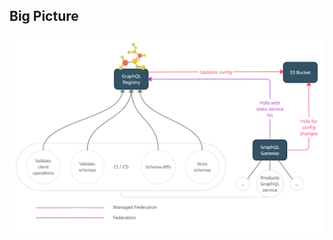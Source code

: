 ## Big Picture

<div align="center">
  <img src="./usecases-02.png" alt="graphql-registry" />
</div>

